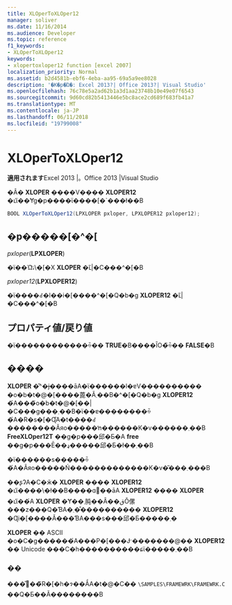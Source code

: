 ```yaml
---
title: XLOperToXLOper12
manager: soliver
ms.date: 11/16/2014
ms.audience: Developer
ms.topic: reference
f1_keywords:
- XLOperToXLOper12
keywords:
- xlopertoxloper12 function [excel 2007]
localization_priority: Normal
ms.assetid: b2d4581b-ebf6-4eba-aa95-69a5a9ee8028
description: '�K�p�Ώ�: Excel 2013?| Office 2013?| Visual Studio'
ms.openlocfilehash: 76c78e5a2ad62b1a3d1aa23748b10e49e07f6543
ms.sourcegitcommit: 9d60cd82b5413446e5bc8ace2cd689f683fb41a7
ms.translationtype: MT
ms.contentlocale: ja-JP
ms.lasthandoff: 06/11/2018
ms.locfileid: "19799008"
---
```

# <a name="xlopertoxloper12"></a>XLOperToXLOper12

**適用されます**Excel 2013 |。Office 2013 |Visual Studio 
  
�Â� **XLOPER** ����V���� **XLOPER12** �ւ̕ϊ��Ɏg�p����ϊ����[�`���ł��B
  
```cs
BOOL XLOperToXLOper12(LPXLOPER pxloper, LPXLOPER12 pxloper12);
```

## <a name="parameters"></a>�p�����[�^�[

_pxloper_(**LPXLOPER**)
  
�ϊ��Ώۂ̃\�[�X **XLOPER** �ւ̃|�C���^�[�B 
  
_pxloper12_(**LPXLOPER12**)
  
�ϊ����ꂽ�l��i�[����^�[�Q�b�g **XLOPER12** �ւ̃|�C���^�[�B 
  
## <a name="property-valuereturn-value"></a>プロパティ値/戻り値

�ϊ������������ꍇ�� **TRUE**�B����ȊO�̏ꍇ�� **FALSE**�B 
  
## <a name="remarks"></a>����

**XLOPER** �̌^�ɉ����āA�ϊ������l�ɐV���������� �o�b�t�@�[����蓖�Ă܂��B�^�[�Q�b�g **XLOPER12** �́A���̃o�b�t�@�[��|�C���g���܂��B�ϊ��ɐ��������ꍇ�́A�R�s�[�Ɋ֘A�t����ꂽ��������Ăяo�����ŉ������K�v������܂��B **FreeXLOper12T** ��g�p���邱�Ƃ�A **free** ��g�p���Ē��ډ�����邱�Ƃ�ł��܂��B
  
�ϊ������s�����ꍇ�́A�Ăяo�����Ń�������������K�v�͂���܂���B
  
��ʂɁA�C�ӂ� **XLOPER** ���� **XLOPER12** �ւ̕ϊ����\�ł��B����ɑ΂��āA **XLOPER12** ���� **XLOPER** �ւ̕ϊ��́A **XLOPER** �Ɏ��܂肫��Ȃ��قǑ傫���z���Q�ƁA�܂��͒��������� **XLOPER12** �Ɋi�[����Ă���ƁA���s���邱�Ƃ�����܂� 
  
**XLOPER** �� ASCII �o�C�g������́A���P�[���Ɉˑ�������@�� **XLOPER12** �� Unicode ���C�h����������ɕϊ�����܂��B 
  
### <a name="example"></a>��

���̊֐��̃R�[�h�ɂ��ẮA�t�@�C��  `\SAMPLES\FRAMEWRK\FRAMEWRK.C` ��Q�Ƃ��Ă��������B 
  

